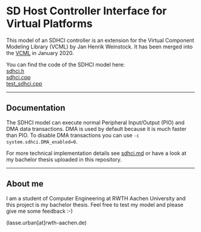 # SD Host Controller Interface for Virtual Platforms

This model of an SDHCI controller is an extension for the Virtual Component Modeling Library (VCML)
by Jan Henrik Weinstock. It has been merged into the [VCML](https://github.com/janweinstock/vcml) in January 2020.

You can find the code of the SDHCI model here:  
[sdhci.h](https://github.com/janweinstock/vcml/tree/master/include/vcml/models/generic/sdhci.h)  
[sdhci.cpp](https://github.com/janweinstock/vcml/tree/master/src/vcml/models/generic/sdhci.cpp)  
[test_sdhci.cpp](https://github.com/janweinstock/vcml/tree/master/test/models/sdhci.cpp)

---
## Documentation
The SDHCI model can execute normal Peripheral Input/Output (PIO) and DMA data transactions. DMA is used by default because it is much faster than PIO. To disable DMA transactions you can use `-c system.sdhci.DMA_enabled=0`.

For more technical implementation details see [sdhci.md](https://github.com/janweinstock/vcml/tree/master/doc/models/sdhci.md) or have a look at my bachelor thesis uploaded in this repository.

---
## About me
I am a student of Computer Engineering at RWTH Aachen University and this project is my bachelor thesis.
Feel free to test my model and please give me some feedback :-)

(lasse.urban[at]rwth-aachen.de)
